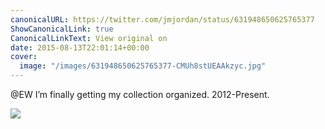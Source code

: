 ```yaml
---
canonicalURL: https://twitter.com/jmjordan/status/631948650625765377
ShowCanonicalLink: true
CanonicalLinkText: View original on
date: 2015-08-13T22:01:14+00:00
cover:
  image: "/images/631948650625765377-CMUh8stUEAAkzyc.jpg"
---
```

@EW I’m finally getting my collection organized. 2012-Present.

![](/images/631948650625765377-CMUh8stUEAAkzyc.jpg)